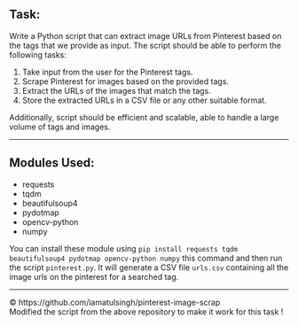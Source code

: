 ## Task:

Write a Python script that can extract image URLs from Pinterest based on the tags that we provide as input. The script should be able to perform the following tasks:

1. Take input from the user for the Pinterest tags.<br>
2. Scrape Pinterest for images based on the provided tags.<br>
3. Extract the URLs of the images that match the tags.<br>
4. Store the extracted URLs in a CSV file or any other suitable format.

Additionally, script should be efficient and scalable, able to handle a large volume of tags and images. 

<hr>

## Modules Used:
* requests 
* tqdm 
* beautifulsoup4 
* pydotmap 
* opencv-python 
* numpy

You can install these module using ``` pip install requests tqdm beautifulsoup4 pydotmap opencv-python numpy ``` this command and then run the script ``` pinterest.py ```. It will generate a CSV file ``` urls.csv ``` containing all the image urls on the pinterest for a searched tag.

<hr>
&copy; https://github.com/iamatulsingh/pinterest-image-scrap
<br>Modified the script from the above repository to make it work for this task !
